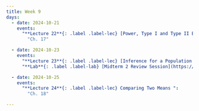 ```yaml
---
title: Week 9
days:
  - date: 2024-10-21
    events:
      "**Lecture 22**{: .label .label-lec} [Power, Type I and Type II Error, Sample Size Cont.](https://ph142-ucb.github.io/fa24/src/lec/Lec21_Inference-in-practice.html) [(Recording)](https://berkeley.zoom.us/rec/share/iOm0YqN7PI7Td3BMxFKEiEpLYqJj6FbEH6ODnbFAIY0HJxcwUS8Wa3s4x1LqsdCp.C2o7fpajxYhQHLJz)":
        "Ch. 17"

  - date: 2024-10-23
    events:
      "**Lecture 23**{: .label .label-lec} [Inference for a Population Mean with Unknown Standard Deviation](https://ph142-ucb.github.io/fa24/src/lec/Lec-23_Inference-population-mean.html) ": 
      "**Lab**{: .label .label-lab} [Midterm 2 Review Session](https://docs.google.com/presentation/d/1j-DcqocSOQw8Fi7JuTLbGEukZ7kIUtFIqDVHJLp2Myo/edit#slide=id.g442eb61d9d_0_0)":

  - date: 2024-10-25
    events:
      "**Lecture 24**{: .label .label-lec} Comparing Two Means ":
        "Ch. 18"

---
```

